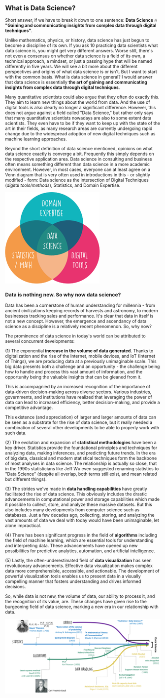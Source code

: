 ## What is Data Science?

Short answer, if we have to break it down to one sentence: **Data Science ≈ "Gaining and communicating insights from complex data through digital techniques"**.

Unlike mathematics, physics, or history, data science has just begun to become a discipline of its own. If you ask 10 practicing data scientists what data science is, you might get very different answers. Worse still, there's not even a consensus on whether data science is a field of its own, a technical approach, a mindset, or just a passing hype that will be named differently in five years. We will see a bit more about the different perspectives and origins of what data science is or isn't. But I want to start with the common basis. What is data science in general? I would answer that data science is essentially **the art of gaining and communicating insights from complex data through digital techniques**.

Many quantitative scientists could also argue that they often do exactly this. They aim to learn new things about the world from data. And the use of digital tools is also clearly no longer a significant difference. However, this does not argue against a field called "Data Science," but rather only says that many quantitative scientists nowadays are also to some extent data scientists. They even have to be if they want to keep up with the state of the art in their fields, as many research areas are currently undergoing rapid change due to the widespread adoption of new digital techniques such as machine learning approaches.

Beyond the short definition of data science mentioned, opinions on what data science exactly is converge a bit. Frequently this simply depends on the respective application area. Data science in consulting and business often means something different than data science in a more academic environment. However, in most cases, everyone can at least agree on a Venn diagram that is very often used in introductions in this - or slightly modified - form: Data science as the intersection of Digital Techniques (*digital tools/methods*), Statistics, and Domain Expertise.

<img src="..\images\figures_venn_diagram.png" alt="figures_venn_diagram" style="zoom:30%;" />

### Data is nothing new. So why now data science?

Data has been a cornerstone of human understanding for millennia - from  ancient civilizations keeping records of harvests and astronomy, to  modern businesses tracking sales and performance. It's clear that data  in itself is not a new concept. However, the emergence and ascendancy of data science as a discipline is a relatively recent phenomenon. So, why now?

The prominence of data science in today's world can be attributed to several concurrent developments:

(1) The exponential **increase in the volume of data generated**. Thanks to digitalization and the rise of the Internet, mobile devices, and IoT (Internet of Things), we are producing data at a previously unimaginable scale. This big data presents both a challenge and an opportunity - the challenge being how to handle and process this vast amount of information, and the opportunity being the valuable insights that can be gleaned from it. 

This is accompagnied by an increased recognition of the importance of data-driven decision-making across diverse sectors. Various industries, governments, and institutions have realized that leveraging the power of data can  lead to increased efficiency, better decision-making, and provide a competitive advantage. 

This existence (and appreciation) of larger and larger amounts of data can be seen as a substrate for the rise of data science, but it really needed a combination of several other developments to be able to properly work with such data.

(2) The evolution and expansion of **statistical methodologies** have been a key driver. Statistics provide the foundational principles and techniques  for analyzing data, making inferences, and predicting future trends. In the era of big data, classical and modern statistical techniques form the backbone of most analyses in data science. The relationship is actually so close, that in the 1990s statisticians like Jeff Wu even suggested renaming statistics to "Data Science" (despite all overlap, both terms still exist, and mean related but different things).

(3) The strides we've made in **data handling capabilities** have greatly facilitated the rise of data science. This obviously includes the drastic advancements in computational power and storage capabilities which made it possible to collect, store, and analyze these massive datasets. But this also includes many developments from computer science such as databases. Just a few decades ago, collecting, storing, and analyzing the vast  amounts of data we deal with today would have been unimaginable, let alone impractical.

(4) There has been significant progress in the field of **algorithms** including the field of machine learning, which are essential tools for understanding and interpreting data. These advancements have opened up new possibilities for predictive analytics, automation, and artificial intelligence.

(5) Lastly, the often-underestimated field of **data visualization** has seen revolutionary advancements. Effective data visualization makes complex data more comprehensible, accessible, and actionable. The development of powerful visualization tools enables us to present data in a visually  compelling manner that fosters understanding and drives informed decisions.

So, while data is not new, the volume of data, our ability to process it, and the recognition of its value, are. These changes have given rise to the burgeoning field of data science, marking a new era in our relationship with data.

<img src="..\images\figure_foundations_of_data_science_history.png" alt="figures_venn_diagram" style="zoom:50%;" />